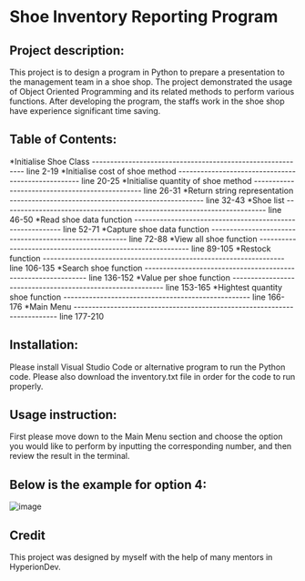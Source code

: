# Shoe Inventory Reporting Program

## Project description:

This project is to design a program in Python to prepare a presentation to the management team in a shoe shop.
The project demonstrated the usage of Object Oriented Programming and its related methods to perform various functions.
After developing the program, the staffs work in the shoe shop have experience significant time saving.

## Table of Contents:

*Initialise Shoe Class  -----------------------------------------------------------  line 2-19
*Initialise cost of shoe method ---------------------------------------------------  line 20-25
*Initialise quantity of shoe method -----------------------------------------------  line 26-31
*Return string representation -----------------------------------------------------  line 32-43
*Shoe list ------------------------------------------------------------------------  line 46-50
*Read shoe data function ----------------------------------------------------------  line 52-71
*Capture shoe data function -------------------------------------------------------  line 72-88
*View all shoe function -----------------------------------------------------------  line 89-105
*Restock function ------------------------------------------------------------------ line 106-135
*Search shoe function -------------------------------------------------------------- line 136-152
*Value per shoe function ----------------------------------------------------------- line 153-165
*Hightest quantity shoe function --------------------------------------------------- line 166-176
*Main Menu ------------------------------------------------------------------------- line 177-210

## Installation:
Please install Visual Studio Code or alternative program to run the Python code.
Please also download the inventory.txt file in order for the code to run properly.

## Usage instruction:
First please move down to the Main Menu section and choose the option you would like to perform by inputting the corresponding number,
and then review the result in the terminal.

## Below is the example for option 4:

![image](https://user-images.githubusercontent.com/118776194/212059486-bcb8bbeb-463c-41d4-aa0f-a2a9d7b3d309.png)

## Credit
This project was designed by myself with the help of many mentors in HyperionDev. 
